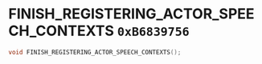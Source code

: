 # FINISH_REGISTERING_ACTOR_SPEECH_CONTEXTS `0xB6839756`

```cpp
void FINISH_REGISTERING_ACTOR_SPEECH_CONTEXTS();
```